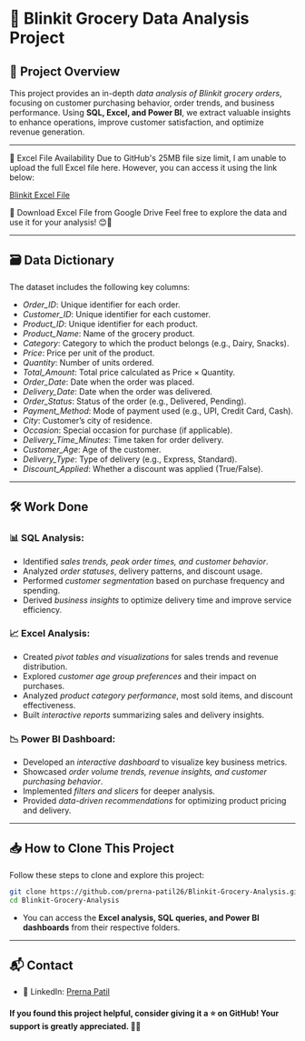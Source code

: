 # 🛒 Blinkit Grocery Data Analysis Project

## 📌 Project Overview

This project provides an in-depth *data analysis of Blinkit grocery orders*, focusing on customer purchasing behavior, order trends, and business performance. Using **SQL, Excel, and Power BI**, we extract valuable insights to enhance operations, improve customer satisfaction, and optimize revenue generation.

---

📂 Excel File Availability
Due to GitHub's 25MB file size limit, I am unable to upload the full Excel file here. However, you can access it using the link below:

[Blinkit Excel File](https://docs.google.com/spreadsheets/d/1-ZSZ9LLzKgUTTegKkyQj3jsYE_Xprkx_/edit?usp=sharing&ouid=114361524747451769615&rtpof=true&sd=true)

🔗 Download Excel File from Google Drive
Feel free to explore the data and use it for your analysis! 😊🚀

----

## 🗃 Data Dictionary

The dataset includes the following key columns:

- *Order_ID*: Unique identifier for each order.
- *Customer_ID*: Unique identifier for each customer.
- *Product_ID*: Unique identifier for each product.
- *Product_Name*: Name of the grocery product.
- *Category*: Category to which the product belongs (e.g., Dairy, Snacks).
- *Price*: Price per unit of the product.
- *Quantity*: Number of units ordered.
- *Total_Amount*: Total price calculated as Price × Quantity.
- *Order_Date*: Date when the order was placed.
- *Delivery_Date*: Date when the order was delivered.
- *Order_Status*: Status of the order (e.g., Delivered, Pending).
- *Payment_Method*: Mode of payment used (e.g., UPI, Credit Card, Cash).
- *City*: Customer’s city of residence.
- *Occasion*: Special occasion for purchase (if applicable).
- *Delivery_Time_Minutes*: Time taken for order delivery.
- *Customer_Age*: Age of the customer.
- *Delivery_Type*: Type of delivery (e.g., Express, Standard).
- *Discount_Applied*: Whether a discount was applied (True/False).

---

## 🛠 Work Done

### 📊 SQL Analysis:
- Identified *sales trends, peak order times, and customer behavior*.
- Analyzed *order statuses*, delivery patterns, and discount usage.
- Performed *customer segmentation* based on purchase frequency and spending.
- Derived *business insights* to optimize delivery time and improve service efficiency.

### 📈 Excel Analysis:
- Created *pivot tables and visualizations* for sales trends and revenue distribution.
- Explored *customer age group preferences* and their impact on purchases.
- Analyzed *product category performance*, most sold items, and discount effectiveness.
- Built *interactive reports* summarizing sales and delivery insights.

### 📉 Power BI Dashboard:
- Developed an *interactive dashboard* to visualize key business metrics.
- Showcased *order volume trends, revenue insights, and customer purchasing behavior*.
- Implemented *filters and slicers* for deeper analysis.
- Provided *data-driven recommendations* for optimizing product pricing and delivery.

---

## 📥 How to Clone This Project

Follow these steps to clone and explore this project:

```bash
git clone https://github.com/prerna-patil26/Blinkit-Grocery-Analysis.git
cd Blinkit-Grocery-Analysis
```

- You can access the **Excel analysis, SQL queries, and Power BI dashboards** from their respective folders.

---

## 📬 Contact

- 📌 LinkedIn: [Prerna Patil](www.linkedin.com/in/prerna-patil26)

#### If you found this project helpful, consider giving it a ⭐ on GitHub! Your support is greatly appreciated. 🚀✨

